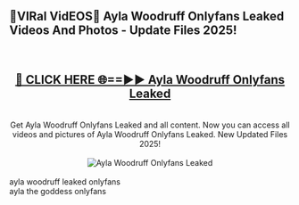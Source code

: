 <h2>🔴VIRal VidEOS🔴 Ayla Woodruff Onlyfans Leaked Videos And Photos - Update Files 2025!</h2>
<br>
<div align="center">
<h2><a href="https://virallinks.top/odZfE0" rel="nofollow">🔴 CLICK HERE 🌐==►► Ayla Woodruff Onlyfans Leaked</a></h2>
<br>
Get Ayla Woodruff Onlyfans Leaked and all content. Now you can access all videos and pictures of Ayla Woodruff Onlyfans Leaked. New Updated Files 2025!
<br>
<br>
<a href="https://virallinks.top/odZfE0" rel="nofollow" data-target="animated-image.originalLink"><img src="https://i.imgur.com/dJHk4Zq.gif)" alt="Ayla Woodruff Onlyfans Leaked" style="max-width: 100%; display: inline-block;" data-target="animated-image.originalImage"></a>
</div>
<br>
ayla woodruff leaked onlyfans<br>
ayla the goddess onlyfans